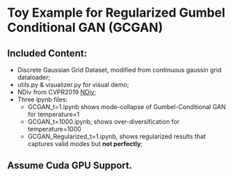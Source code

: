 # Toy Example for Regularized Gumbel Conditional GAN (GCGAN)

## Included Content:
* Discrete Gaussian Grid Dataset, modified from continuous gaussin grid dataloader;
* utils.py & visualizer.py for visual demo;
* NDiv from CVPR2019 [NDiv](https://github.com/B1ueber2y/NDiv);
* Three ipynb files:
    - GCGAN_t=1.ipynb shows mode-collapse of Gumbel-Conditional GAN for temperature=1
    - GCGAN_t=1000.ipynb, shows over-diversification for temperature=1000
    - GCGAN_Regularized_t=1.ipynb, shows regularized results that captures valid modes but **not perfectly**;

## Assume Cuda GPU Support. 